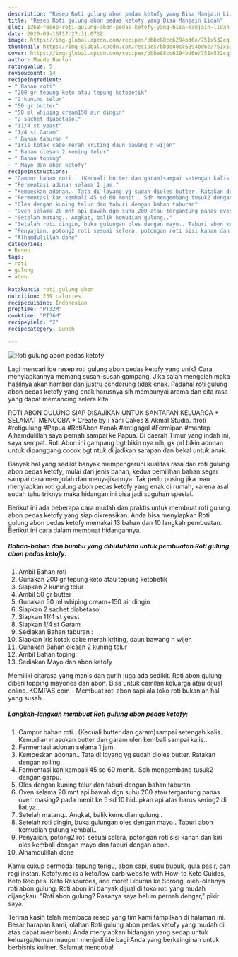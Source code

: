 ```yaml
---
description: "Resep Roti gulung abon pedas ketofy yang Bisa Manjain Lidah"
title: "Resep Roti gulung abon pedas ketofy yang Bisa Manjain Lidah"
slug: 1368-resep-roti-gulung-abon-pedas-ketofy-yang-bisa-manjain-lidah
date: 2020-09-16T17:27:31.073Z
image: https://img-global.cpcdn.com/recipes/bbbe88cc6294bd6e/751x532cq70/roti-gulung-abon-pedas-ketofy-foto-resep-utama.jpg
thumbnail: https://img-global.cpcdn.com/recipes/bbbe88cc6294bd6e/751x532cq70/roti-gulung-abon-pedas-ketofy-foto-resep-utama.jpg
cover: https://img-global.cpcdn.com/recipes/bbbe88cc6294bd6e/751x532cq70/roti-gulung-abon-pedas-ketofy-foto-resep-utama.jpg
author: Maude Barton
ratingvalue: 5
reviewcount: 14
recipeingredient:
- " Bahan roti"
- "200 gr tepung keto atau tepung ketobetik"
- "2 kuning telur"
- "50 gr butter"
- "50 ml whiping cream150 air dingin"
- "2 sachet diabetasol"
- "11/4 st yeast"
- "1/4 st Garam"
- " Bahan taburan "
- "Iris kotak cabe merah kriting daun bawang n wijen"
- " Bahan olesan 2 kuning telur"
- " Bahan toping"
- " Mayo dan abon ketofy"
recipeinstructions:
- "Campur bahan roti.. (Kecuali butter dan garam)sampai setengah kalis.. Kemudian masukan butter dan garam ulen kembali sampai kalis.."
- "Fermentasi adonan selama 1 jam."
- "Kempeskan adonan.. Tata di loyang yg sudah dioles butter. Ratakan dengan rolling"
- "Fermentasi kan kembali 45 sd 60 menit.. Sdh mengembang tusuk2 dengan garpu."
- "Oles dengan kuning telur dan taburi dengan bahan taburan"
- "Oven selama 20 mnt api bawah dgn suhu 200 atau tergantung panas oven masing2 pada menit ke 5 sd 10 hidupkan api atas harus sering2 di liat ya.."
- "Setelah matang.. Angkat, balik kemudian gulung.."
- "Setelah roti dingin, buka gulungan oles dengan mayo.. Taburi abon kemudian gulung kembali.."
- "Penyajian, potong2 roti sesuai selera, potongan roti sisi kanan dan kiri oles kembali dengan mayo dan taburi dengan abon."
- "Alhamdulillah done"
categories:
- Resep
tags:
- roti
- gulung
- abon

katakunci: roti gulung abon 
nutrition: 239 calories
recipecuisine: Indonesian
preptime: "PT32M"
cooktime: "PT36M"
recipeyield: "2"
recipecategory: Lunch

---
```



![Roti gulung abon pedas ketofy](https://img-global.cpcdn.com/recipes/bbbe88cc6294bd6e/751x532cq70/roti-gulung-abon-pedas-ketofy-foto-resep-utama.jpg)

Lagi mencari ide resep roti gulung abon pedas ketofy yang unik? Cara menyiapkannya memang susah-susah gampang. Jika salah mengolah maka hasilnya akan hambar dan justru cenderung tidak enak. Padahal roti gulung abon pedas ketofy yang enak harusnya sih mempunyai aroma dan cita rasa yang dapat memancing selera kita.

ROTI ABON GULUNG SIAP DISAJIKAN UNTUK SANTAPAN KELUARGA * SELAMAT MENCOBA * Create by : Yani Cakes &amp; Akmal Studio. #roti #rotigulung #Papua #RotiAbon #enak #antigagal #Fermipan #mantap Alhamdulillah saya pernah sampai ke Papua. Di daerah Timur yang indah ini, saya sempat. Roti Abon ini gampang bgt bikin nya nih, gk prl bikin adonan untuk dipanggang.cocok bgt ntuk di jadikan sarapan dan bekal untuk anak.

Banyak hal yang sedikit banyak mempengaruhi kualitas rasa dari roti gulung abon pedas ketofy, mulai dari jenis bahan, kedua pemilihan bahan segar sampai cara mengolah dan menyajikannya. Tak perlu pusing jika mau menyiapkan roti gulung abon pedas ketofy yang enak di rumah, karena asal sudah tahu triknya maka hidangan ini bisa jadi suguhan spesial.


Berikut ini ada beberapa cara mudah dan praktis untuk membuat roti gulung abon pedas ketofy yang siap dikreasikan. Anda bisa menyiapkan Roti gulung abon pedas ketofy memakai 13 bahan dan 10 langkah pembuatan. Berikut ini cara dalam membuat hidangannya.

<!--inarticleads1-->

##### Bahan-bahan dan bumbu yang dibutuhkan untuk pembuatan Roti gulung abon pedas ketofy:

1. Ambil  Bahan roti
1. Gunakan 200 gr tepung keto atau tepung ketobetik
1. Siapkan 2 kuning telur
1. Ambil 50 gr butter
1. Gunakan 50 ml whiping cream+150 air dingin
1. Siapkan 2 sachet diabetasol
1. Siapkan 11/4 st yeast
1. Siapkan 1/4 st Garam
1. Sediakan  Bahan taburan :
1. Siapkan Iris kotak cabe merah kriting, daun bawang n wijen
1. Gunakan  Bahan olesan 2 kuning telur
1. Ambil  Bahan toping:
1. Sediakan  Mayo dan abon ketofy


Memiliki citarasa yang manis dan gurih juga ada sedikit. Roti abon gulung diberi topping mayones dan abon. Bisa untuk camilan keluarga atau dijual online. KOMPAS.com - Membuat roti abon sapi ala toko roti bukanlah hal yang susah. 

<!--inarticleads2-->

##### Langkah-langkah membuat Roti gulung abon pedas ketofy:

1. Campur bahan roti.. (Kecuali butter dan garam)sampai setengah kalis.. Kemudian masukan butter dan garam ulen kembali sampai kalis..
1. Fermentasi adonan selama 1 jam.
1. Kempeskan adonan.. Tata di loyang yg sudah dioles butter. Ratakan dengan rolling
1. Fermentasi kan kembali 45 sd 60 menit.. Sdh mengembang tusuk2 dengan garpu.
1. Oles dengan kuning telur dan taburi dengan bahan taburan
1. Oven selama 20 mnt api bawah dgn suhu 200 atau tergantung panas oven masing2 pada menit ke 5 sd 10 hidupkan api atas harus sering2 di liat ya..
1. Setelah matang.. Angkat, balik kemudian gulung..
1. Setelah roti dingin, buka gulungan oles dengan mayo.. Taburi abon kemudian gulung kembali..
1. Penyajian, potong2 roti sesuai selera, potongan roti sisi kanan dan kiri oles kembali dengan mayo dan taburi dengan abon.
1. Alhamdulillah done


Kamu cukup bermodal tepung terigu, abon sapi, susu bubuk, gula pasir, dan ragi instan. Ketofy.me is a keto/low carb website with How-to Keto Guides, Keto Recipes, Keto Resources, and more! Liburan ke Sorong, oleh-olehnya roti abon gulung. Roti abon ini banyak dijual di toko roti yang mudah dijangkau. &#34;Roti abon gulung? Rasanya saya belum pernah dengar,&#34; pikir saya. 

Terima kasih telah membaca resep yang tim kami tampilkan di halaman ini. Besar harapan kami, olahan Roti gulung abon pedas ketofy yang mudah di atas dapat membantu Anda menyiapkan hidangan yang sedap untuk keluarga/teman maupun menjadi ide bagi Anda yang berkeinginan untuk berbisnis kuliner. Selamat mencoba!
